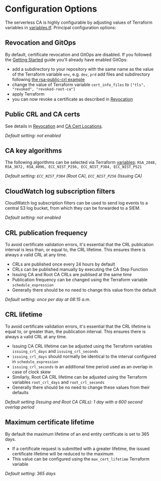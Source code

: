 # Configuration Options

The serverless CA is highly configurable by adjusting values of Terraform variables in [variables.tf](https://github.com/serverless-ca/terraform-aws-ca/blob/main/variables.tf). Principal configuration options:

## Revocation and GitOps
By default, certificate revocation and GitOps are disabled. If you followed the [Getting Started](./getting-started.md) guide you'll already have enabled GitOps:

* add a subdirectory to your repository with the same name as the value of the Terraform variable `env`, e.g. `dev`, `prd`
add files and subdirectory following [the rsa-public-crl example](https://github.com/serverless-ca/terraform-aws-ca/blob/main/examples/rsa-public-crl/README.md)
* change the value of Terraform variable `cert_info_files` to  `["tls", "revoked", "revoked-root-ca"]`
* apply Terraform
* you can now revoke a certificate as described in [Revocation](revocation.md)

## Public CRL and CA certs

See details in [Revocation](revocation.md) and [CA Cert Locations](locations.md).

*Default setting: not enabled*

## CA key algorithms

The following algorithms can be selected via Terraform [variables](https://github.com/serverless-ca/terraform-aws-ca/blob/main/variables.tf):
`RSA_2048, RSA_3072, RSA_4096, ECC_NIST_P256, ECC_NIST_P384, ECC_NIST_P521`

*Default setting: `ECC_NIST_P384` (Root CA), `ECC_NIST_P256` (Issuing CA)*

## CloudWatch log subscription filters

CloudWatch log subscription filters can be used to send log events to a central S3 log bucket, from which they can be forwarded to a SIEM.

*Default setting: not enabled*

## CRL publication frequency
To avoid certificate validation errors, it's essential that the CRL publication interval is less than, or equal to, the CRL lifetime. This ensures there is always a valid CRL at any time.

* CRLs are published once every 24 hours by default
* CRLs can be published manually by executing the CA Step Function
* Issuing CA and Root CA CRLs are publised at the same time
* Publication frequency can be changed using the Terraform variable `schedule_expression`
* Generally there should be no need to change this value from the default

*Default setting: once per day at 08:15 a.m.*

## CRL lifetime
To avoid certificate validation errors, it's essential that the CRL lifetime is equal to, or greater than, the publication interval. This ensures there is always a valid CRL at any time.

* Issuing CA CRL lifetime can be adjusted using the Terraform variables `issuing_crl_days` and `issuing_crl_seconds`
* `issuing_crl_days` should normally be identical to the interval configured in `schedule_expression`
* `issuing_crl_seconds` is an additional time period used as an overlap in case of clock skew
* Similarly, Root CA CRL lifetime can be adjusted using the Terraform variables `root_crl_days` and `root_crl_seconds`
 * Generally there should be no need to change these values from their defaults

 *Default setting (Issuing and Root CA CRLs): 1 day with a 600 second overlap period*

## Maximum certificate lifetime
By default the maximum lifetime of an end entity certificate is set to 365 days.

* If a certificate request is submitted with a greater lifetime, the issued certificate lifetime will be reduced to the maximum
* This value can be configured using the `max_cert_lifetime` Terraform variable

 *Default setting: 365 days*
 